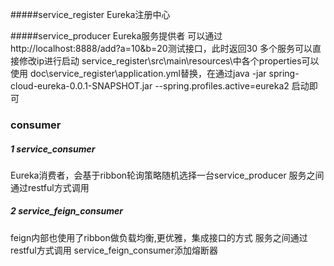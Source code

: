 #####service_register
Eureka注册中心

#####service_producer
Eureka服务提供者
可以通过http://localhost:8888/add?a=10&b=20测试接口，此时返回30
多个服务可以直接修改ip进行启动
service_register\src\main\resources\中各个properties可以使用
doc\service_register\application.yml替换，在通过java -jar spring-cloud-eureka-0.0.1-SNAPSHOT.jar --spring.profiles.active=eureka2  启动即可

### consumer
##### 1 service_consumer
Eureka消费者，会基于ribbon轮询策略随机选择一台service_producer
服务之间通过restful方式调用

##### 2 service_feign_consumer 
feign内部也使用了ribbon做负载均衡,更优雅，集成接口的方式
服务之间通过restful方式调用
service_feign_consumer添加熔断器